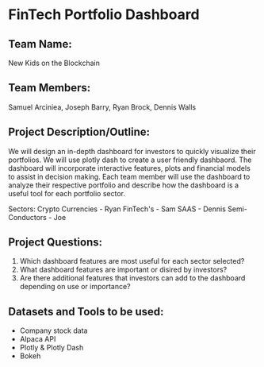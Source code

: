 # FinTech Portfolio Dashboard

## Team Name:
New Kids on the Blockchain

## Team Members:
Samuel Arciniea, Joseph Barry, Ryan Brock, Dennis Walls 

## Project Description/Outline:
We will design an in-depth dashboard for investors to quickly visualize their portfolios. We will use plotly dash to create a user friendly dashbaord. The dashboard will incorporate interactive features, plots and financial models to assist in decision making. Each team member will use the dashboard to analyze their respective portfolio  and describe how the dashboard is a useful tool for each portfolio sector. 

Sectors: 
Crypto Currencies - Ryan
FinTech's - Sam
SAAS - Dennis
Semi-Conductors - Joe

## Project Questions: 
1. Which dashboard features are most useful for each sector selected?
2. What dashboard features are important or disired by investors? 
3. Are there additional features that investors can add to the dashboard depending on use or importance? 

## Datasets and Tools to be used:
* Company stock data  
* Alpaca API
* Plotly & Plotly Dash
* Bokeh